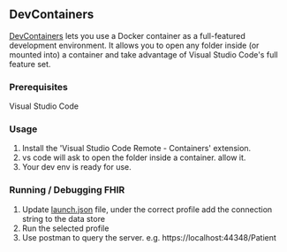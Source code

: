 ## DevContainers

[DevContainers](https://code.visualstudio.com/docs/remote/containers) lets you use a Docker container as a full-featured development environment. It allows you to open any folder inside (or mounted into) a container and take advantage of Visual Studio Code's full feature set.

### Prerequisites

Visual Studio Code

### Usage

1. Install the 'Visual Studio Code Remote - Containers' extension.
2. vs code will ask to open the folder inside a container. allow it.
3. Your dev env is ready for use.

### Running / Debugging FHIR

1. Update [launch.json](../.vscode/launch.json) file, under the correct profile add the connection string to the data store
2. Run the selected profile
3. Use postman to query the server. e.g. https://localhost:44348/Patient